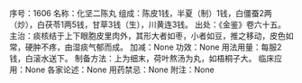 序号：1606
名称：化坚二陈丸
组成：陈皮1钱，半夏（制）1钱，白僵蚕2两（炒），白茯苓1两5钱，甘草3钱（生），川黄连3钱。
出处：《金鉴》卷六十五。
主治：痰核结于上下眼胞皮里肉外，其形大者如枣，小者如豆，推之移动，皮色如常，硬肿不疼，由湿痰气郁而成。
加减：None
功效：None
用法用量：每服2钱，白滚水送下。
制备方法：上为细末，荷叶熬汤为丸，如梧桐子大。
临床应用：None
各家论述：None
用药禁忌：None
附注：None
